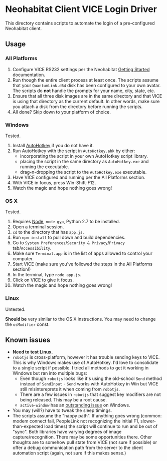 # Neohabitat Client VICE Login Driver

This directory contains scripts to automate the login of a pre-configured Neohabitat client.

## Usage

### **All Platforms**

1. Configure VICE RS232 settings per the Neohabitat [Getting Started](https://github.com/frandallfarmer/neohabitat/blob/master/README.md) documentation.
2. Run though the entire client process at least once. The scripts assume that
your `QuantumLink.d64` disk has been configured to your own avatar. The scripts do **not** handle the prompts for your name, city, state, etc.
3. Ensure that all three disk images are in the same directory and that VICE
is using that directory as the current default. In other words, make sure you
attach a disk from the directory before running the scripts.
4. All done? Skip down to your platform of choice.

### **Windows**

Tested.

1. Install [AutoHotkey](https://autohotkey.com/) if you do not have it.
2. Run AutoHotkey with the script in `AutoHotkey.ahk` by either:
   * incorporating the script in your own AutoHotkey script library.
   * placing the script in the same directory as `AutoHotkey.exe` and running
the executable.
   * drag-n-dropping the script to the `AutoHotkey.exe` executable.
3. Have VICE configured and running per the All Platforms section.
4. With VICE in focus, press Win-Shift-F12.
5. Watch the magic and hope nothing goes wrong!

### **OS X**

Tested.

1. Requires [Node](https://nodejs.org/), `node-gyp`, Python 2.7 to be installed.
2. Open a terminal session.
3. `cd` to the directory that has `app.js`.
2. Run `npm install` to pull down and build dependencies.
3. Go to `System Preferences`/`Security & Privacy`/`Privacy` tab/`Accessibility`.
4. Make sure `Terminal.app` is in the list of apps allowed to control your computer.
5. Start VICE (make sure you've followed the steps in the All Platforms section!)
6. In the terminal, type `node app.js`.
7. Click on VICE to give it focus.
5. Watch the magic and hope nothing goes wrong!

### **Linux**

Untested.

**Should be** very similar to the OS X instructions. You may need to change the
`osModifier` const.

## Known issues

* **Need to test Linux.**
* `robotjs` is cross-platform, however it has trouble sending keys to VICE. This is
why Windows makes use of AutoHotkey. I'd love to consolidate to a single script if
possible. I tried all methods to get it working in Windows but ran into multiple bugs:
  * Even though `robotjs` looks like it's using the old-school `Send` method instead
of `SendInput` - `Send` works with AutoHotkey in Win but VICE still misintereprets it
when coming from `robotjs`.
  * There are a few issues in `robotjs` that suggest key modifiers are not being
released. This may be a root cause.
  * `active-window` has an [outstanding issue](https://github.com/octalmage/active-window/pull/14)
on Windows.
* You may (will?) have to tweak the sleep timings.
* The scripts assume the "happy path". If anything goes wrong (common: modem connect
fail, PeopleLink not recognizing the initial F1, slower-than-expected load times) the
script will continue to run and be out of "sync". Both libraries have varying degrees
of image capture/recognition. There may be some opportunities there. Other thoughts
are to somehow pull state from VICE (not sure if possible) or offer a debug communication
path from the server to the client automation script (again, not sure if this makes sense.)